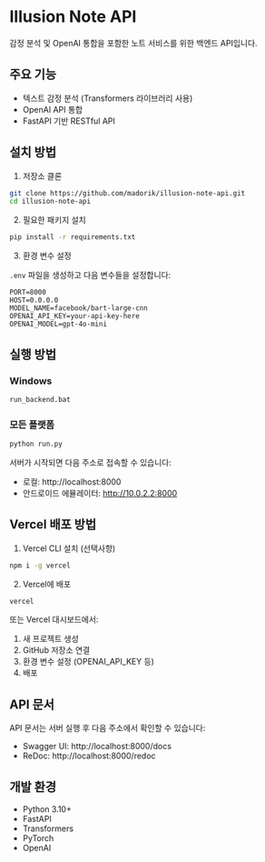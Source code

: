 # Illusion Note API

감정 분석 및 OpenAI 통합을 포함한 노트 서비스를 위한 백엔드 API입니다.

## 주요 기능

- 텍스트 감정 분석 (Transformers 라이브러리 사용)
- OpenAI API 통합
- FastAPI 기반 RESTful API

## 설치 방법

1. 저장소 클론

```bash
git clone https://github.com/madorik/illusion-note-api.git
cd illusion-note-api
```

2. 필요한 패키지 설치

```bash
pip install -r requirements.txt
```

3. 환경 변수 설정

`.env` 파일을 생성하고 다음 변수들을 설정합니다:

```
PORT=8000
HOST=0.0.0.0
MODEL_NAME=facebook/bart-large-cnn
OPENAI_API_KEY=your-api-key-here
OPENAI_MODEL=gpt-4o-mini
```

## 실행 방법

### Windows

```bash
run_backend.bat
```

### 모든 플랫폼

```bash
python run.py
```

서버가 시작되면 다음 주소로 접속할 수 있습니다:
- 로컬: http://localhost:8000
- 안드로이드 에뮬레이터: http://10.0.2.2:8000

## Vercel 배포 방법

1. Vercel CLI 설치 (선택사항)

```bash
npm i -g vercel
```

2. Vercel에 배포

```bash
vercel
```

또는 Vercel 대시보드에서:

1. 새 프로젝트 생성
2. GitHub 저장소 연결
3. 환경 변수 설정 (OPENAI_API_KEY 등)
4. 배포

## API 문서

API 문서는 서버 실행 후 다음 주소에서 확인할 수 있습니다:
- Swagger UI: http://localhost:8000/docs
- ReDoc: http://localhost:8000/redoc

## 개발 환경

- Python 3.10+
- FastAPI
- Transformers
- PyTorch
- OpenAI 